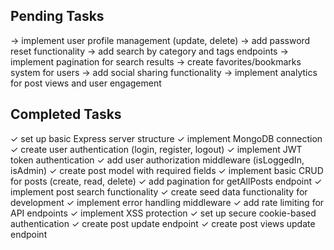 ## Pending Tasks

-> implement user profile management (update, delete)
-> add password reset functionality
-> add search by category and tags endpoints
-> implement pagination for search results
-> create favorites/bookmarks system for users
-> add social sharing functionality
-> implement analytics for post views and user engagement

## Completed Tasks

✓ set up basic Express server structure
✓ implement MongoDB connection
✓ create user authentication (login, register, logout)
✓ implement JWT token authentication
✓ add user authorization middleware (isLoggedIn, isAdmin)
✓ create post model with required fields
✓ implement basic CRUD for posts (create, read, delete)
✓ add pagination for getAllPosts endpoint
✓ implement post search functionality
✓ create seed data functionality for development
✓ implement error handling middleware
✓ add rate limiting for API endpoints
✓ implement XSS protection
✓ set up secure cookie-based authentication
✓ create post update endpoint
✓ create post views update endpoint
